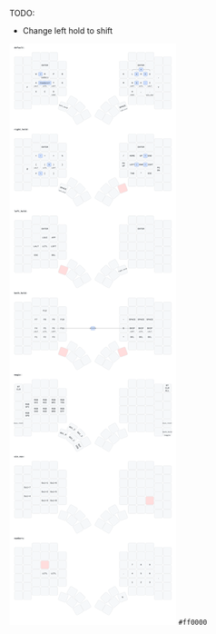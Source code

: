 TODO:

- Change left hold to shift

![keymap](https://github.com/StephanMoeller/zmk-glove80/blob/main/keymap.svg) `#ff0000`

